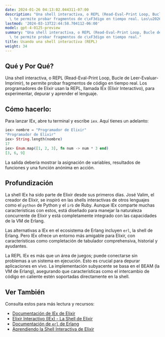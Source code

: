 ```yaml
---
date: 2024-01-26 04:13:02.044311-07:00
description: "Una shell interactiva, o REPL (Read-Eval-Print Loop, Bucle de Leer-Evaluar-Imprimir),\
  \ te permite probar fragmentos de c\xF3digo en tiempo real. Los\u2026"
lastmod: '2024-03-13T22:44:58.704112-06:00'
model: gpt-4-0125-preview
summary: "Una shell interactiva, o REPL (Read-Eval-Print Loop, Bucle de Leer-Evaluar-Imprimir),\
  \ te permite probar fragmentos de c\xF3digo en tiempo real."
title: Usando una shell interactiva (REPL)
weight: 34
---
```


## Qué y Por Qué?
Una shell interactiva, o REPL (Read-Eval-Print Loop, Bucle de Leer-Evaluar-Imprimir), te permite probar fragmentos de código en tiempo real. Los programadores de Elixir usan la REPL, llamada IEx (Elixir Interactivo), para experimentar, depurar y aprender el lenguaje.

## Cómo hacerlo:
Para lanzar IEx, abre tu terminal y escribe `iex`. Aquí tienes un adelanto:

```Elixir
iex> nombre = "Programador de Elixir"
"Programador de Elixir"
iex> String.length(nombre)
17
iex> Enum.map([1, 2, 3], fn num -> num * 3 end)
[3, 6, 9]
```

La salida debería mostrar la asignación de variables, resultados de funciones y una función anónima en acción.

## Profundización
La shell IEx ha sido parte de Elixir desde sus primeros días. José Valim, el creador de Elixir, se inspiró en las shells interactivas de otros lenguajes como el `python` de Python y el `irb` de Ruby. Aunque IEx comparte muchas características con estos, está diseñado para manejar la naturaleza concurrente de Elixir y está completamente integrado con las capacidades de la VM de Erlang.

Las alternativas a IEx en el ecosistema de Erlang incluyen `erl`, la shell de Erlang. Pero IEx ofrece un entorno más amigable para Elixir, con características como completación de tabulador comprehensiva, historial y ayudantes.

La REPL IEx es más que un área de juegos; puede conectarse sin problemas a un sistema en ejecución. Esto es crucial para depurar aplicaciones en vivo. La implementación subyacente se basa en el BEAM (la VM de Erlang), asegurando que características como el intercambio de código en caliente estén soportadas directamente en la shell.

## Ver También
Consulta estos para más lectura y recursos:

- [Documentación de IEx de Elixir](https://hexdocs.pm/iex/IEx.html)
- [Elixir Interactivo (IEx) - La Shell de Elixir](https://elixir-lang.org/getting-started/introduction.html#interactive-elixir)
- [Documentación de `erl` de Erlang](http://erlang.org/doc/man/erl.html)
- [Aprendiendo la Shell Interactiva de Elixir](https://elixirschool.com/en/lessons/basics/iex_helpers/)
